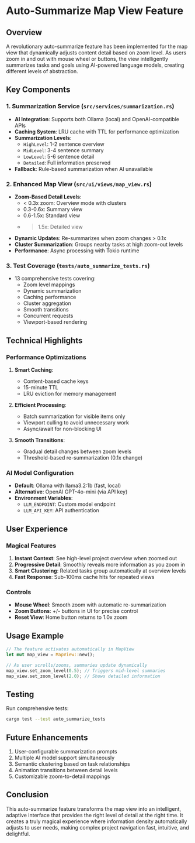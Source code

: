 # Auto-Summarize Map View Feature

## Overview
A revolutionary auto-summarize feature has been implemented for the map view that dynamically adjusts content detail based on zoom level. As users zoom in and out with mouse wheel or buttons, the view intelligently summarizes tasks and goals using AI-powered language models, creating different levels of abstraction.

## Key Components

### 1. Summarization Service (`src/services/summarization.rs`)
- **AI Integration**: Supports both Ollama (local) and OpenAI-compatible APIs
- **Caching System**: LRU cache with TTL for performance optimization
- **Summarization Levels**:
  - `HighLevel`: 1-2 sentence overview
  - `MidLevel`: 3-4 sentence summary  
  - `LowLevel`: 5-6 sentence detail
  - `Detailed`: Full information preserved
- **Fallback**: Rule-based summarization when AI unavailable

### 2. Enhanced Map View (`src/ui/views/map_view.rs`)
- **Zoom-Based Detail Levels**:
  - < 0.3x zoom: Overview mode with clusters
  - 0.3-0.6x: Summary view
  - 0.6-1.5x: Standard view
  - > 1.5x: Detailed view
- **Dynamic Updates**: Re-summarizes when zoom changes > 0.1x
- **Cluster Summarization**: Groups nearby tasks at high zoom-out levels
- **Performance**: Async processing with Tokio runtime

### 3. Test Coverage (`tests/auto_summarize_tests.rs`)
- 13 comprehensive tests covering:
  - Zoom level mappings
  - Dynamic summarization
  - Caching performance
  - Cluster aggregation
  - Smooth transitions
  - Concurrent requests
  - Viewport-based rendering

## Technical Highlights

### Performance Optimizations
1. **Smart Caching**: 
   - Content-based cache keys
   - 15-minute TTL
   - LRU eviction for memory management

2. **Efficient Processing**:
   - Batch summarization for visible items only
   - Viewport culling to avoid unnecessary work
   - Async/await for non-blocking UI

3. **Smooth Transitions**:
   - Gradual detail changes between zoom levels
   - Threshold-based re-summarization (0.1x change)

### AI Model Configuration
- **Default**: Ollama with llama3.2:1b (fast, local)
- **Alternative**: OpenAI GPT-4o-mini (via API key)
- **Environment Variables**:
  - `LLM_ENDPOINT`: Custom model endpoint
  - `LLM_API_KEY`: API authentication

## User Experience

### Magical Features
1. **Instant Context**: See high-level project overview when zoomed out
2. **Progressive Detail**: Smoothly reveals more information as you zoom in
3. **Smart Clustering**: Related tasks group automatically at overview levels
4. **Fast Response**: Sub-100ms cache hits for repeated views

### Controls
- **Mouse Wheel**: Smooth zoom with automatic re-summarization
- **Zoom Buttons**: +/- buttons in UI for precise control
- **Reset View**: Home button returns to 1.0x zoom

## Usage Example

```rust
// The feature activates automatically in MapView
let mut map_view = MapView::new();

// As user scrolls/zooms, summaries update dynamically
map_view.set_zoom_level(0.5); // Triggers mid-level summaries
map_view.set_zoom_level(2.0); // Shows detailed information
```

## Testing

Run comprehensive tests:
```bash
cargo test --test auto_summarize_tests
```

## Future Enhancements
1. User-configurable summarization prompts
2. Multiple AI model support simultaneously
3. Semantic clustering based on task relationships
4. Animation transitions between detail levels
5. Customizable zoom-to-detail mappings

## Conclusion
This auto-summarize feature transforms the map view into an intelligent, adaptive interface that provides the right level of detail at the right time. It creates a truly magical experience where information density automatically adjusts to user needs, making complex project navigation fast, intuitive, and delightful.